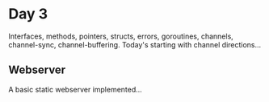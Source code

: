 # Day 3

Interfaces, methods, pointers, structs, errors, goroutines, channels, channel-sync, channel-buffering.
Today's starting with channel directions...

## Webserver

A basic static webserver implemented...
